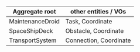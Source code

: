 |Aggregate root | other entities / VOs |
|---|---|
| MaintenanceDroid | Task, Coordinate |
| SpaceShipDeck | Obstacle, Coordinate |
| TransportSystem | Connection, Coordinate |
